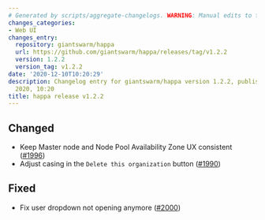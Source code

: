 ```yaml
---
# Generated by scripts/aggregate-changelogs. WARNING: Manual edits to this files will be overwritten.
changes_categories:
- Web UI
changes_entry:
  repository: giantswarm/happa
  url: https://github.com/giantswarm/happa/releases/tag/v1.2.2
  version: 1.2.2
  version_tag: v1.2.2
date: '2020-12-10T10:20:29'
description: Changelog entry for giantswarm/happa version 1.2.2, published on 10 December
  2020, 10:20
title: happa release v1.2.2
---
```


## Changed

- Keep Master node and Node Pool Availability Zone UX consistent ([#1996](https://github.com/giantswarm/happa/pull/1996))
- Adjust casing in the `Delete this organization` button ([#1990](https://github.com/giantswarm/happa/pull/1990))

## Fixed

- Fix user dropdown not opening anymore ([#2000](https://github.com/giantswarm/happa/pull/2000))

